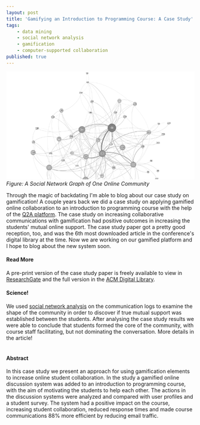```yaml
---
layout: post
title: 'Gamifying an Introduction to Programming Course: A Case Study'
tags:
    - data mining
    - social network analysis
    - gamification
    - computer-supported collaboration
published: true
---
```


![Figure: A Social Network Graph of One Online Community](/assets/img/2015-06-01-cscl-gamification.png)
*Figure: A Social Network Graph of One Online Community*

Through the magic of backdating I'm able to blog about our case study on gamification! A couple years back we did a case study on applying gamified online collaboration to an introduction to programming course with the help of the [Q2A platform](http://www.question2answer.org/). The case study on increasing collaborative communications with gamification had positive outcomes in increasing the students' mutual online support. The case study paper got a pretty good reception, too, and was the 6th most downloaded article in the conference's digital library at the time. Now we are working on our gamified platform and I hope to blog about the new system soon.

#### Read More
A pre-print version of the case study paper is freely available to view in [ResearchGate](https://www.researchgate.net/publication/268060789_Increasing_collaborative_communications_in_a_programming_course_with_gamification_A_case_study?ev=prf_pub) and the full version in the [ACM Digital Library](http://dl.acm.org/citation.cfm?id=2659620).

#### Science!
We used [social network analysis](https://en.wikipedia.org/wiki/Social_network_analysis) on the communication logs to examine the shape of the community in order to discover if true mutual support was established between the students. After analysing the case study results we were able to conclude that students formed the core of the community, with course staff facilitating, but not dominating the conversation. More details in the article!
<br/>
<br/>

#### Abstract
In this case study we present an approach for using gamification elements to increase online student collaboration. In the study a gamified online discussion system was added to an introduction to programming course, with the aim of motivating the students to help each other. The actions in the discussion systems were analyzed and compared with user profiles and a student survey. The system had a positive impact on the course, increasing student collaboration, reduced response times and made course communications 88% more efficient by reducing email traffic.
